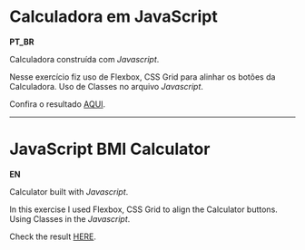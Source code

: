 # Calculadora em JavaScript

**PT_BR**

Calculadora construída com _Javascript_.

Nesse exercício fiz uso de Flexbox, CSS Grid para alinhar os botões da Calculadora.
Uso de Classes no arquivo _Javascript_.

Confira o resultado [AQUI](https://jscalculadorajs.netlify.app).

---

# JavaScript BMI Calculator

**EN**

Calculator built with _Javascript_.

In this exercise I used Flexbox, CSS Grid to align the Calculator buttons.
Using Classes in the _Javascript_.

Check the result [HERE](https://jscalculadorajs.netlify.app/).

